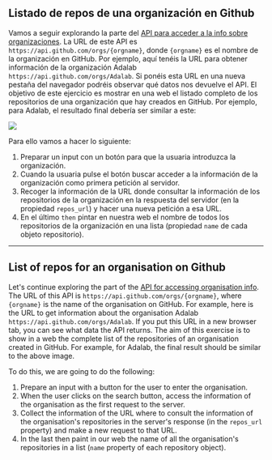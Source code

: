 ## Listado de repos de una organización en Github

Vamos a seguir explorando la parte del [API para acceder a la info sobre organizaciones](https://docs.github.com/en/rest/reference/orgs). La URL de este API es `https://api.github.com/orgs/{orgname}`, donde `{orgname}` es el nombre de la organización en GitHub. Por ejemplo, aquí tenéis la URL para obtener información de la organización Adalab `https://api.github.com/orgs/Adalab`. Si ponéis esta URL en una nueva pestaña del navegador podréis observar qué datos nos devuelve el API.
El objetivo de este ejercicio es mostrar en una web el listado completo de los repositorios de una organización que hay creados en GitHub. Por ejemplo, para Adalab, el resultado final debería ser similar a este:

![](https://books.adalab.es/~/files/v0/b/gitbook-28427.appspot.com/o/assets%2F-MdR67vc7P9nPSm8gsCY%2Fsync%2F74d853947a9b3b0a9af9e1c71eeb8539f414fcc8.png?generation=1625043392019582&alt=media)

Para ello vamos a hacer lo siguiente:

1. Preparar un input con un botón para que la usuaria introduzca la organización.
1. Cuando la usuaria pulse el botón buscar acceder a la información de la organización como primera petición al servidor.
1. Recoger la información de la URL donde consultar la información de los repositorios de la organización en la respuesta del servidor (en la propiedad `repos_url`) y hacer una nueva petición a esa URL.
1. En el último `then` pintar en nuestra web el nombre de todos los repositorios de la organización en una lista (propiedad `name` de cada objeto repositorio).

---

## List of repos for an organisation on Github

Let's continue exploring the part of the [API for accessing organisation info](https://docs.github.com/en/rest/reference/orgs). The URL of this API is `https://api.github.com/orgs/{orgname}`, where `{orgname}` is the name of the organisation on GitHub. For example, here is the URL to get information about the organisation Adalab `https://api.github.com/orgs/Adalab`. If you put this URL in a new browser tab, you can see what data the API returns.
The aim of this exercise is to show in a web the complete list of the repositories of an organisation created in GitHub. For example, for Adalab, the final result should be similar to the above image.

To do this, we are going to do the following:

1. Prepare an input with a button for the user to enter the organisation.
1. When the user clicks on the search button, access the information of the organisation as the first request to the server.
1. Collect the information of the URL where to consult the information of the organisation's repositories in the server's response (in the `repos_url` property) and make a new request to that URL.
1. In the last then paint in our web the name of all the organisation's repositories in a list (`name` property of each repository object).
